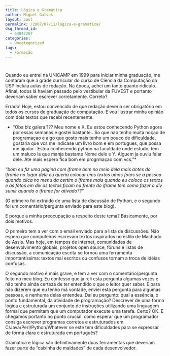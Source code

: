 ```yaml
---
title: Lógica e Gramática
author: Miguel Galves
layout: post
permalink: /2007/07/11/logica-e-gramatica/
dsq_thread_id:
  - 64842267
categories:
  - Uncategorized
tags:
  - Formação
---
```

# 

Quando eu entrei na UNICAMP em 1999 para iniciar minha graduação, me contaram que a grade curricular do curso de Ciência da Computação da USP incluia aulas de redação. Na época, achei um tanto quanto ridículo. Afinal, todos lá haviam passado pelo vestibular da FUVEST e portanto deveriam saber escrever corretamente. Correto?

Errado! Hoje, estou convencido de que redação deveria ser obrigatório em todos os cursos de graduação de computação. E vou ilustrar minha opinião com dois textos que recebi recentemente.

* “Oba blz galera.??? Meu nome e X. Eu estou conhecendo Python agora por essas semanas e gostei bastante.. So que nao tenho muita noçao de programaçao e algo que gosto mais tenho um pouco de dificuldade, gostaria que vcs me indicase um livro bom e em portugues, que possa me ajudar . Estou conhecendo python na faculdade onde estudo, tem um maluco la que manja bastante Nome dele e Y..Alguem ja ouviu falar dele. Ate mais espero fica bom em progrmaçao com vcs.”*

*“bom eu fiz uma pagina com iframe bem no meio dela mais antes do iframe no lugar dele eu queria colocar ums textos umas fotos se a pessoa quando clica no menu da certim o iframe mais quando eu coloco os textos e as fotos em div os textos ficam na frente do iframe tem como fazer o div sumir quando o iframe for ativado??”*

(O primeiro foi extraído de uma lista de discussão de Python, e o segundo foi um comentário/pergunta enviado para este blog).

E porque a minha preocupação a respeito deste tema? Basicamente, por dois motivos.

O primeiro tem a ver com o email enviado para a lista de discussões. Não espero que computeiros escrevam textos inspirados no estilo de Machado de Assis. Mas hoje, em tempos de internet, comunidades de desenvolvimento globais, projetos open source, fóruns e listas de discussão, a comunicação escrita se tornou uma ferramenta importantíssima: textos mal escritos ou confusos tornam a troca de idéias confusas.

O segundo motivo é mais grave, e tem a ver com o comentário/pergunta feito no meu blog. Eu confesso que ja reli esta pergunta algumas vezes e não tenho ainda certeza de ter entendido o que o leitor quer saber. E para não dizerem que eu tenho má vontade, enviei esta pergunta para algumas pessoas, e nenhuma delas entendeu. Daí eu pergunto: qual a essência, o ponto fundamental, da atividade de programação? Descrever de uma forma lógica e estruturada um conjunto de instruções utilizando uma linguagem formal que permitam que um computador execute uma tarefa. Certo? OK. E chegamos portanto no ponto crucial: como esperar que um programador consiga escrever programas corretos e estruturados em C/Java/Perl/Python/Whatever se este tem dificuldades para se expressar de forma clara e estruturada em português?

Gramática e lógica são definitivamente duas ferramentas que deveriam fazer parte da “caixinha de maldades” de cada desenvolvedor.